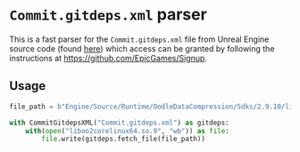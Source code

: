 # `Commit.gitdeps.xml` parser

This is a fast parser for the `Commit.gitdeps.xml` file from Unreal Engine source code (found [here](https://github.com/EpicGames/UnrealEngine/blob/release/Engine/Build/Commit.gitdeps.xml)) which access can be granted by following the instructions at https://github.com/EpicGames/Signup.

## Usage

```python
file_path = b"Engine/Source/Runtime/OodleDataCompression/Sdks/2.9.10/lib/Linux/liboo2corelinux64.so.9"

with CommitGitdepsXML("Commit.gitdeps.xml") as gitdeps:
    with(open("liboo2corelinux64.so.9", "wb")) as file:
        file.write(gitdeps.fetch_file(file_path))
```
